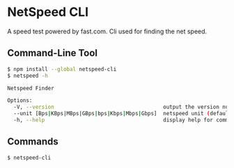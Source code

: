 # NetSpeed CLI

A speed test powered by fast.com. Cli used for finding the net speed.

## Command-Line Tool

```bash
$ npm install --global netspeed-cli
$ netspeed -h

Netspeed Finder

Options:
  -V, --version                                   output the version number
  --unit [Bps|KBps|MBps|GBps|bps|Kbps|Mbps|Gbps]  netspeed unit (default: "Mbps")
  -h, --help                                      display help for command
```

## Commands

```bash
$ netspeed-cli
```
